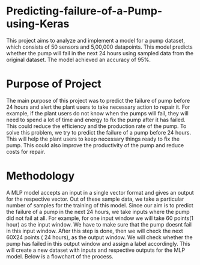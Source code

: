 # Predicting-failure-of-a-Pump-using-Keras
This project aims to analyze and implement a model for a pump dataset, which consists of 50 sensors and 5,00,000 datapoints. This model predicts whether the pump will fail in the next 24 hours using sampled data from the original dataset. The model achieved an accuracy of 95%.

# Purpose of Project
The main purpose of this project was to predict the failure of pump before 24 hours and alert the plant users to take necessary action to repair it. For example, if the plant users do not know when the pumps will fail, they will need to spend a lot of time and energy to fix the pump after it has failed. This could reduce the efficiency and the production rate of the pump. To solve this problem, we try to predict the failure of a pump before 24 hours. This will help the plant users to keep necessary things ready to fix the pump. This could also improve the productivity of the pump and reduce costs for repair.

# Methodology
A MLP model accepts an input in a single vector format and gives an output for the respective vector. Out of these sample data, we take a particular number of samples for the training of this model. Since our aim is to predict the failure of a pump in the next 24 hours, we take inputs where the pump did not fail at all. 
For example, for one input window we will take 60 points(1 hour) as the input window. We have to make sure that the pump doesnt fail in this input window. After this step is done, then we will check the next 60X24 points ( 24 hours), as the output window. We will check whether the pump has failed in this output window and assign a label accordingly. This will create a new dataset with inputs and respective outputs for the MLP model. Below is a flowchart of the process.


